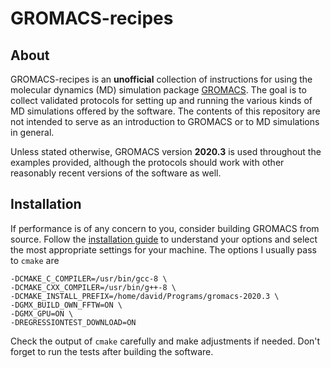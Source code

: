 # GROMACS-recipes

## About

GROMACS-recipes is an **unofficial** collection of instructions for using the molecular dynamics (MD) simulation package [GROMACS](http://www.gromacs.org/). The goal is to collect validated protocols for setting up and running the various kinds of MD simulations offered by the software. The contents of this repository are not intended to serve as an introduction to GROMACS or to MD simulations in general.

Unless stated otherwise, GROMACS version **2020.3** is used throughout the examples provided, although the protocols should work with other reasonably recent versions of the software as well.

## Installation

If performance is of any concern to you, consider building GROMACS from source. Follow the [installation guide](http://manual.gromacs.org/documentation/current/install-guide/index.html) to understand your options and select the most appropriate settings for your machine. The options I usually pass to `cmake` are
```
-DCMAKE_C_COMPILER=/usr/bin/gcc-8 \
-DCMAKE_CXX_COMPILER=/usr/bin/g++-8 \
-DCMAKE_INSTALL_PREFIX=/home/david/Programs/gromacs-2020.3 \
-DGMX_BUILD_OWN_FFTW=ON \
-DGMX_GPU=ON \
-DREGRESSIONTEST_DOWNLOAD=ON
```
Check the output of `cmake` carefully and make adjustments if needed. Don't forget to run the tests after building the software.


